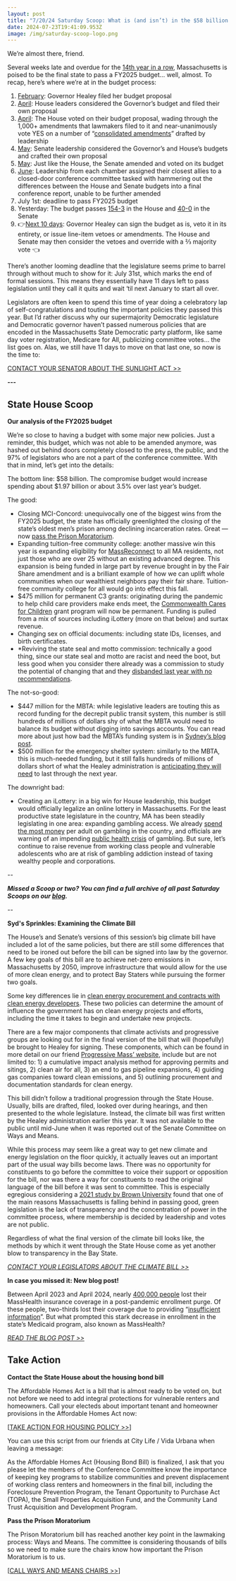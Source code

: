 ```yaml
---
layout: post
title: "7/20/24 Saturday Scoop: What is (and isn’t) in the $58 billion state budget"
date: 2024-07-23T19:41:09.953Z
image: /img/saturday-scoop-logo.png
---
```

We’re almost there, friend.

Several weeks late and overdue for the [14th year in a row](https://www.bostonglobe.com/2023/06/30/metro/dysfunctional-normalization-massachusetts-is-starting-its-fiscal-year-without-an-annual-budget-13th-straight-time/?p1=Article_Inline_Text_Link), Massachusetts is poised to be the final state to pass a FY2025 budget… well, almost. To recap, here’s where we’re at in the budget process:

1. [February](https://actonmass.org/post/2024/04/04/2-10-2024-saturday-scoop-healey-proposes-online-lottery-audit-the-legislature-updates/): Governor Healey filed her budget proposal
2. [April](https://actonmass.org/post/2024/04/26/4-20-2024-saturday-scoop-our-analysis-of-the-house-budget-shelter-funding-update/): House leaders considered the Governor’s budget and filed their own proposal
3. [April](https://actonmass.org/post/2024/05/10/4-27-2024-saturday-scoop-the-house-budget-debate-explained/): The House voted on their budget proposal, wading through the 1,000+ amendments that lawmakers filed to it and near-unanimously vote YES on a number of “[consolidated amendments](https://www.instagram.com/p/Cu7SaD5RjTf/?utm_source=ig_web_copy_link&igsh=MzRlODBiNWFlZA==&utm_medium=&emci=233f1633-dec7-ee11-85f9-002248223794&emdi=ea000000-0000-0000-0000-000000000001&ceid=%7B%7BContactsEmailID%7D%7D)” drafted by leadership
4. [May](https://actonmass.org/post/2024/05/16/5-11-2024-saturday-scoop-senate-v-house-budget-steward-healthcare-crisis/): Senate leadership considered the Governor’s and House’s budgets and crafted their own proposal
5. [May](https://actonmass.org/post/2024/06/05/6-01-2024-saturday-scoop-this-is-my-last-scoop/): Just like the House, the Senate amended and voted on its budget
6. [June](https://malegislature.gov/Budget/ConferenceCommittee): Leadership from each chamber assigned their closest allies to a closed-door conference committee tasked with hammering out the differences between the House and Senate budgets into a final conference report, unable to be further amended
7. July 1st: deadline to pass FY2025 budget
8. Yesterday: The budget passes [154-3](https://malegislature.gov/RollCall/193/HouseRollCall136.pdf) in the House and [40-0](https://malegislature.gov/RollCall/193/SenateRollCall215.pdf) in the Senate
9. 👉[Next 10 days](https://malegislature.gov/Budget/FY2025/FinalBudget): Governor Healey can sign the budget as is, veto it in its entirety, or issue line-item vetoes or amendments. The House and Senate may then consider the vetoes and override with a ⅔ majority vote 👈

There’s another looming deadline that the legislature seems prime to barrel through without much to show for it: July 31st, which marks the end of formal sessions. This means they essentially have 11 days left to pass legislation until they call it quits and wait ‘til next January to start all over. 

Legislators are often keen to spend this time of year doing a celebratory lap of self-congratulations and touting the important policies they passed this year. But I’d rather discuss why our supermajority Democratic legislature and Democratic governor haven’t passed numerous policies that are encoded in the Massachusetts State Democratic party platform, like same day voter registration, Medicare for All, publicizing committee votes… the list goes on. Alas, we still have 11 days to move on that last one, so now is the time to:

[CONTACT YOUR SENATOR ABOUT THE SUNLIGHT ACT >>](https://secure.everyaction.com/Y-7oq9zG20CaIEhOZYChLA2)

**\---**

## State House Scoop

**Our analysis of the FY2025 budget**

We’re so close to having a budget with some major new policies. Just a reminder, this budget, which was not able to be amended anymore, was hashed out behind doors completely closed to the press, the public, and the 97% of legislators who are not a part of the conference committee. With that in mind, let’s get into the details: 

The bottom line: $58 billion. The compromise budget would increase spending about $1.97 billion or about 3.5% over last year’s budget.

The good:

* Closing MCI-Concord: unequivocally one of the biggest wins from the FY2025 budget, the state has officially greenlighted the closing of the state’s oldest men’s prison among declining incarceration rates. Great — now [pass the Prison Moratorium](https://docs.google.com/document/u/5/d/e/2PACX-1vTHOt5n41_eiKRyRIUpM9v5JJo7VMdrbk8raJEkoq7Py32tAnclLoJ2D1S1z_8y0x_HaRld90jUfq__/pub). 
* Expanding tuition-free community college: another massive win this year is expanding eligibility for [MassReconnect](https://www.mass.edu/osfa/programs/massreconnect.asp) to all MA residents, not just those who are over 25 without an existing advanced degree. This expansion is being funded in large part by revenue brought in by the Fair Share amendment and is a brilliant example of how we can uplift whole communities when our wealthiest neighbors pay their fair share. Tuition-free community college for all would go into effect this fall. 
* $475 million for permanent C3 grants: originating during the pandemic to help child care providers make ends meet, the [Commonwealth Cares for Children](https://www.mass.gov/info-details/commonwealth-cares-for-children-c3-grants) grant program will now be permanent. Funding is pulled from a mix of sources including iLottery (more on that below) and surtax revenue.
* Changing sex on official documents: including state IDs, licenses, and birth certificates.
* \*Reviving the state seal and motto commission: technically a good thing, since our state seal and motto are racist and need the boot, but less good when you consider there already was a commission to study the potential of changing that and they [disbanded last year with no recommendations](https://www.wgbh.org/news/politics/2023-11-14/commission-to-rethink-state-seal-and-motto-concludes-with-no-specific-proposal-for-either). 

The not-so-good:

* $447 million for the MBTA: while legislative leaders are touting this as record funding for the decrepit public transit system, this number is still hundreds of millions of dollars shy of what the MBTA would need to balance its budget without digging into savings accounts. You can read more about just how bad the MBTA’s funding system is in [Sydney’s blog post](https://actonmass.org/post/2024/02/15/nobodys-favorite-public-transit-what-went-wrong-with-the-mbta/).
* $500 million for the emergency shelter system: similarly to the MBTA, this is much-needed funding, but it still falls hundreds of millions of dollars short of what the Healey administration is [anticipating they will need](https://www.bostonglobe.com/2024/07/18/metro/free-community-college-fare-free-regional-transit-shelter-funding-heres-whats-58-billion-budget-deal/) to last through the next year.

The downright bad:

* Creating an iLottery: in a big win for House leadership, this budget would officially legalize an online lottery in Massachusetts. For the least productive state legislature in the country, MA has been steadily legislating in one area: expanding gambling access. We already [spend the most money](https://www.usatoday.com/story/graphics/2024/06/22/state-lottery-revenue/74161179007/) per adult on gambling in the country, and officials are warning of an impending [public health crisis](https://actonmass.org/post/2024/02/27/1-24-2024-saturday-scoop-healey-proposes-online-lottery-audit-the-legislature-updates/) of gambling. But sure, let’s continue to raise revenue from working class people and vulnerable adolescents who are at risk of gambling addiction instead of taxing wealthy people and corporations.

*\--*

***Missed a Scoop or two? You can find a full archive of all past Saturday Scoops on our [blog](https://actonmass.org/blog?utm_medium=&{{{EngagementData}}}&emci=25102f50-235a-ee11-9937-00224832eb73&emdi=ea000000-0000-0000-0000-000000000001&ceid={{ContactsEmailID}}).***

*\--*

**Syd's Sprinkles: Examining the Climate Bill**

The House’s and Senate’s versions of this session’s big climate bill have included a lot of the same policies, but there are still some differences that need to be ironed out before the bill can be signed into law by the governor. A few key goals of this bill are to achieve net-zero emissions in Massachusetts by 2050, improve infrastructure that would allow for the use of more clean energy, and to protect Bay Staters while pursuing the former two goals. 

Some key differences lie in [clean energy procurement and contracts with clean energy developers](https://commonwealthbeacon.org/energy/house-senate-far-apart-on-clean-energy-procurements/). These two policies can determine the amount of influence the government has on clean energy projects and efforts, including the time it takes to begin and undertake new projects. 

There are a few major components that climate activists and progressive groups are looking out for in the final version of the bill that will (hopefully) be brought to Healey for signing. These components, which can be found in more detail on our friend [Progressive Mass’ website](https://www.progressivemass.com/climate-organizations-priorities-for-the-house-climate-bill/), include but are not limited to: 1) a cumulative impact analysis method for approving permits and sitings, 2) clean air for all, 3) an end to gas pipeline expansions, 4) guiding gas companies toward clean emissions, and 5) outlining procurement and documentation standards for clean energy. 

This bill didn’t follow a traditional progression through the State House. Usually, bills are drafted, filed, looked over during hearings, and then presented to the whole legislature. Instead, the climate bill was first written by the Healey administration earlier this year. It was not available to the public until mid-June when it was reported out of the Senate Committee on Ways and Means. 

While this process may seem like a great way to get new climate and energy legislation on the floor quickly, it actually leaves out an important part of the usual way bills become laws. There was no opportunity for constituents to go before the committee to voice their support or opposition for the bill, nor was there a way for constituents to read the original language of the bill before it was sent to committee. This is especially egregious considering a [2021 study by Brown University](https://ibes.brown.edu/sites/default/files/MA-CSSN-Report-1.20.2021-Corrected-text.pdf) found that one of the main reasons Massachusetts is falling behind in passing good, green legislation is the lack of transparency and the concentration of power in the committee process, where membership is decided by leadership and votes are not public. 

Regardless of what the final version of the climate bill looks like, the methods by which it went through the State House come as yet another blow to transparency in the Bay State. 

*[CONTACT YOUR LEGISLATORS ABOUT THE CLIMATE BILL >>](https://docs.google.com/document/d/1YRuXFo2D_qqtloUJS3rKoe9ctaZQr50R8Rf8XAyrU-0/edit?link_id=4&can_id=b3b5f5fe07a10d2ecf1ba299adaffb8b&source=email-take-action-critical-housing-and-climate-policies-at-stake&email_referrer=email_2389552&email_subject=take-action-critical-housing-and-climate-policies-at-stake)*

**In case you missed it: New blog post!**

Between April 2023 and April 2024, nearly [400,000 people](https://www.mass.gov/doc/may-2024-dashboard-key-takeaways/download) lost their MassHealth insurance coverage in a post-pandemic enrollment purge. Of these people, two-thirds lost their coverage due to providing “[insufficient information](https://www.mass.gov/doc/may-2024-dashboard-key-takeaways/download)”. But what prompted this stark decrease in enrollment in the state’s Medicaid program, also known as MassHealth? 

*[READ THE BLOG POST >>](https://actonmass.org/post/2024/07/05/no-information-no-health-care-masshealth-purges-enrollment-post-pandemic/)*

## **Take Action**

**Contact the State House about the housing bond bill**

The Affordable Homes Act is a bill that is almost ready to be voted on, but not before we need to add integral protections for vulnerable renters and homeowners. Call your electeds about important tenant and homeowner provisions in the Affordable Homes Act now:

[[TAKE ACTION FOR HOUSING POLICY >>](https://malegislature.gov/Search/FindMyLegislator)]

You can use this script from our friends at City Life / Vida Urbana when leaving a message: 

As the Affordable Homes Act (Housing Bond Bill) is finalized, I ask that you please let the members of the Conference Committee know the importance of keeping key programs to stabilize communities and prevent displacement of working class renters and homeowners in the final bill, including the Foreclosure Prevention Program, the Tenant Opportunity to Purchase Act (TOPA), the Small Properties Acquisition Fund, and the Community Land Trust Acquisition and Development Program.

**Pass the Prison Moratorium**

The Prison Moratorium bill has reached another key point in the lawmaking process: Ways and Means. The committee is considering thousands of bills so we need to make sure the chairs know how important the Prison Moratorium is to us.

[[CALL WAYS AND MEANS CHAIRS >>](https://docs.google.com/document/u/5/d/e/2PACX-1vTHOt5n41_eiKRyRIUpM9v5JJo7VMdrbk8raJEkoq7Py32tAnclLoJ2D1S1z_8y0x_HaRld90jUfq__/pub#id.lm3sn29ntabv)]
